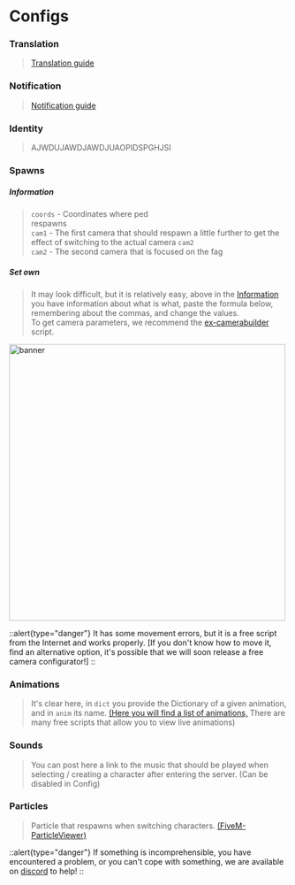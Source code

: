 # Configs

### Translation

> [Translation guide](/general-informations/translations)

### Notification

> [Notification guide](/general-informations/translations)

### Identity

> AJWDUJAWDJAWDJUAOPIDSPGHJSI

### Spawns

##### Information
> `coords` - Coordinates where ped<br> respawns<br>
> `cam1` - The first camera that should respawn a little further to get the effect of switching to the actual camera `cam2`<br>
> `cam2` - The second camera that is focused on the fag

##### Set own

> It may look difficult, but it is relatively easy, above in the [Information](#information) you have information about what is what, paste the formula below, remembering about the commas, and change the values.<br>
> To get camera parameters, we recommend the [ex-camerabuilder](https://github.com/TheExquis/ex-camerabuilder) script.

<p>
  <img src="/newcam.gif" width="500" title="banner">
</p>

::alert{type="danger"}
It has some movement errors, but it is a free script from the Internet and works properly. [If you don't know how to move it, find an alternative option, it's possible that we will soon release a free camera configurator!]
::

### Animations

> It's clear here, in `dict` you provide the Dictionary of a given animation, and in `anim` its name. [(Here you will find a list of animations,](https://alexguirre.github.io/animations-list/) There are many free scripts that allow you to view live animations)

### Sounds

> You can post here a link to the music that should be played when selecting / creating a character after entering the server. (Can be disabled in Config)

### Particles

> Particle that respawns when switching characters. [(FiveM-ParticleViewer)](https://github.com/freamee/FiveM-ParticleViewer)

::alert{type="danger"}
If something is incomprehensible, you have encountered a problem, or you can't cope with something, we are available on [discord](http://dc.arctis-store.pl) to help!
::